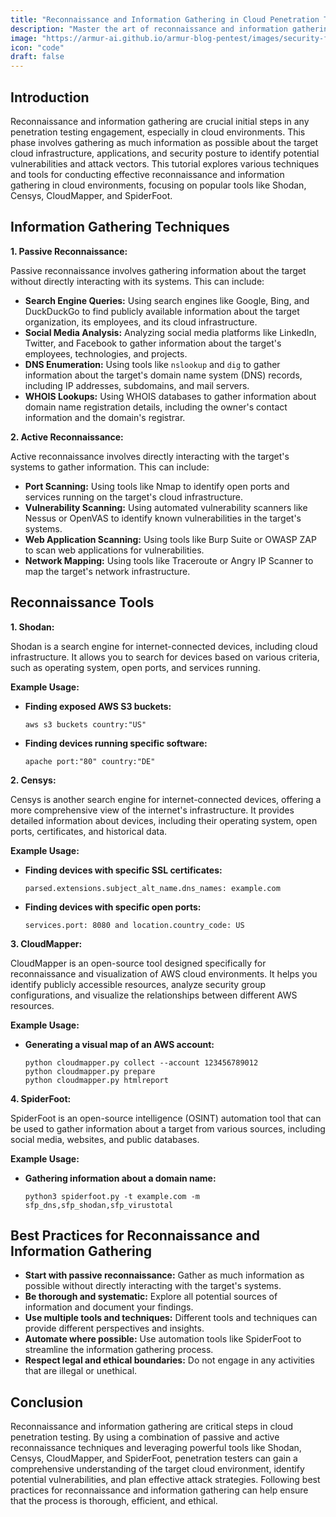 ```yaml
---
title: "Reconnaissance and Information Gathering in Cloud Penetration Testing"
description: "Master the art of reconnaissance and information gathering in cloud environments using powerful tools like Shodan, Censys, CloudMapper, and SpiderFoot."
image: "https://armur-ai.github.io/armur-blog-pentest/images/security-fundamentals.png"
icon: "code"
draft: false
---
```


## Introduction

Reconnaissance and information gathering are crucial initial steps in any penetration testing engagement, especially in cloud environments. This phase involves gathering as much information as possible about the target cloud infrastructure, applications, and security posture to identify potential vulnerabilities and attack vectors. This tutorial explores various techniques and tools for conducting effective reconnaissance and information gathering in cloud environments, focusing on popular tools like Shodan, Censys, CloudMapper, and SpiderFoot.

## Information Gathering Techniques

**1. Passive Reconnaissance:**

Passive reconnaissance involves gathering information about the target without directly interacting with its systems. This can include:

* **Search Engine Queries:** Using search engines like Google, Bing, and DuckDuckGo to find publicly available information about the target organization, its employees, and its cloud infrastructure.
* **Social Media Analysis:**  Analyzing social media platforms like LinkedIn, Twitter, and Facebook to gather information about the target's employees, technologies, and projects.
* **DNS Enumeration:**  Using tools like `nslookup` and `dig` to gather information about the target's domain name system (DNS) records, including IP addresses, subdomains, and mail servers.
* **WHOIS Lookups:**  Using WHOIS databases to gather information about domain name registration details, including the owner's contact information and the domain's registrar.

**2. Active Reconnaissance:**

Active reconnaissance involves directly interacting with the target's systems to gather information. This can include:

* **Port Scanning:** Using tools like Nmap to identify open ports and services running on the target's cloud infrastructure.
* **Vulnerability Scanning:**  Using automated vulnerability scanners like Nessus or OpenVAS to identify known vulnerabilities in the target's systems.
* **Web Application Scanning:**  Using tools like Burp Suite or OWASP ZAP to scan web applications for vulnerabilities.
* **Network Mapping:**  Using tools like Traceroute or Angry IP Scanner to map the target's network infrastructure.

## Reconnaissance Tools

**1. Shodan:**

Shodan is a search engine for internet-connected devices, including cloud infrastructure. It allows you to search for devices based on various criteria, such as operating system, open ports, and services running.

**Example Usage:**

* **Finding exposed AWS S3 buckets:**
  ```
  aws s3 buckets country:"US"
  ```
* **Finding devices running specific software:**
  ```
  apache port:"80" country:"DE"
  ```

**2. Censys:**

Censys is another search engine for internet-connected devices, offering a more comprehensive view of the internet's infrastructure. It provides detailed information about devices, including their operating system, open ports, certificates, and historical data.

**Example Usage:**

* **Finding devices with specific SSL certificates:**
  ```
  parsed.extensions.subject_alt_name.dns_names: example.com
  ```
* **Finding devices with specific open ports:**
  ```
  services.port: 8080 and location.country_code: US
  ```

**3. CloudMapper:**

CloudMapper is an open-source tool designed specifically for reconnaissance and visualization of AWS cloud environments. It helps you identify publicly accessible resources, analyze security group configurations, and visualize the relationships between different AWS resources.

**Example Usage:**

* **Generating a visual map of an AWS account:**
  ```
  python cloudmapper.py collect --account 123456789012
  python cloudmapper.py prepare
  python cloudmapper.py htmlreport
  ```

**4. SpiderFoot:**

SpiderFoot is an open-source intelligence (OSINT) automation tool that can be used to gather information about a target from various sources, including social media, websites, and public databases.

**Example Usage:**

* **Gathering information about a domain name:**
  ```
  python3 spiderfoot.py -t example.com -m sfp_dns,sfp_shodan,sfp_virustotal
  ```

## Best Practices for Reconnaissance and Information Gathering

* **Start with passive reconnaissance:**  Gather as much information as possible without directly interacting with the target's systems.
* **Be thorough and systematic:**  Explore all potential sources of information and document your findings.
* **Use multiple tools and techniques:**  Different tools and techniques can provide different perspectives and insights.
* **Automate where possible:**  Use automation tools like SpiderFoot to streamline the information gathering process.
* **Respect legal and ethical boundaries:**  Do not engage in any activities that are illegal or unethical.


## Conclusion

Reconnaissance and information gathering are critical steps in cloud penetration testing. By using a combination of passive and active reconnaissance techniques and leveraging powerful tools like Shodan, Censys, CloudMapper, and SpiderFoot, penetration testers can gain a comprehensive understanding of the target cloud environment, identify potential vulnerabilities, and plan effective attack strategies. Following best practices for reconnaissance and information gathering can help ensure that the process is thorough, efficient, and ethical.